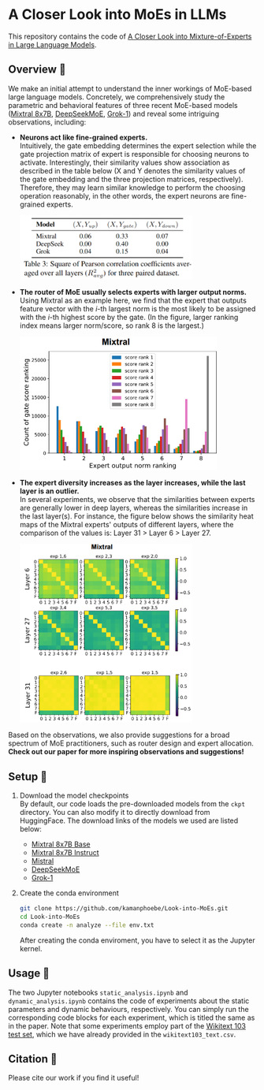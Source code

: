# A Closer Look into MoEs in LLMs

This repository contains the code of [A Closer Look into Mixture-of-Experts in Large Language Models]().

## Overview :eyes:

We make an initial attempt to understand the inner workings of MoE-based large language models. 
Concretely, we comprehensively study the parametric and behavioral features of three recent MoE-based models ([Mixtral 8x7B](https://arxiv.org/pdf/2401.04088), [DeepSeekMoE](https://arxiv.org/pdf/2401.06066), [Grok-1](https://github.com/xai-org/grok-1)) and reveal some intriguing observations, including:

- **Neurons act like fine-grained experts.** \
    Intuitively, the gate embedding determines the expert selection while the gate projection matrix of expert is responsible for choosing neurons to activate. Interestingly, their similarity values show association as described in the table below (X and Y denotes the similarity values of the gate embedding and the three projection matrices, respectively).
    Therefore, they may learn similar knowledge to perform the choosing operation reasonably, in the other words, the expert neurons are fine-grained experts.

    <img src='./images/pearson.png' alt='Deep and last layers' width='350'>

- **The router of MoE usually selects experts with larger output norms.** \
    Using Mixtral as an example here, we find that the expert that outputs feature vector with the *i*-th largest norm is the most likely to be assigned with the *i*-th highest score by the gate. 
    (In the figure, larger ranking index means larger norm/score, so rank 8 is the largest.)

    <img src='./images/rank_count.png' alt='Norm-score rank counting' width='400'>

- **The expert diversity increases as the layer increases, while the last layer is an outlier.** \
    In several experiments, we observe that the similarities between experts are generally lower in deep layers, whereas the similarities increase in the last layer(s). 
    For instance, the figure below shows the similarity heat maps of the Mixtral experts' outputs of different layers, where the comparison of the values is: Layer 31 > Layer 6 > Layer 27.

    <img src='./images/last_layer.png' alt='Deep and last layers' width='350'>

Based on the observations, we also provide suggestions for a broad spectrum of MoE practitioners, such as router design and expert allocation. 
**Check out our paper for more inspiring observations and suggestions!**

## Setup :wrench:

1. Download the model checkpoints \
    By default, our code loads the pre-downloaded models from the `ckpt` directory. 
    You can also modify it to directly download from HuggingFace. The download links of the models we used are listed below:
    - [Mixtral 8x7B Base](https://huggingface.co/mistralai/Mixtral-8x7B-v0.1)
    - [Mixtral 8x7B Instruct](https://huggingface.co/mistralai/Mixtral-8x7B-Instruct-v0.1)
    - [Mistral](https://huggingface.co/mistralai/Mistral-7B-v0.1)
    - [DeepSeekMoE](https://huggingface.co/deepseek-ai/deepseek-moe-16b-base)
    - [Grok-1](https://huggingface.co/hpcai-tech/grok-1)

2. Create the conda environment
    ```bash
    git clone https://github.com/kamanphoebe/Look-into-MoEs.git
    cd Look-into-MoEs
    conda create -n analyze --file env.txt
    ```
    After creating the conda enviroment, you have to select it as the Jupyter kernel.

## Usage :memo:

The two Jupyter notebooks `static_analysis.ipynb` and `dynamic_analysis.ipynb` contains the code of experiments about the static parameters and dynamic behaviours, respectively.
You can simply run the corresponding code blocks for each experiment, which is titled the same as in the paper. 
Note that some experiments employ part of the [Wikitext 103 test set](), which we have already provided in the `wikitext103_text.csv`.


## Citation :star2:

Please cite our work if you find it useful!
```
```
